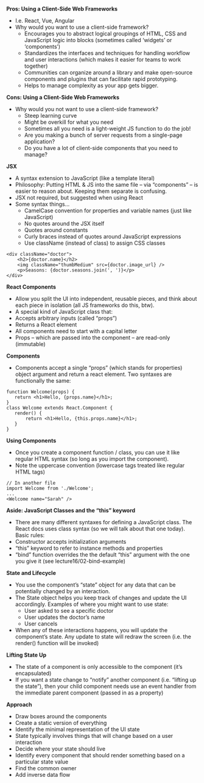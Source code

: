 **Pros: Using a Client-Side Web Frameworks**
- I.e. React, Vue, Angular
- Why would you want to use a client-side framework?
  - Encourages you to abstract logical groupings of HTML, CSS and JavaScript logic into blocks (sometimes called ‘widgets’ or ‘components’) 
  - Standardizes the interfaces and techniques for handling workflow and user interactions (which makes it easier for teams to work together)
  - Communities can organize around a library and make open-source components and plugins that can facilitate rapid prototyping.
  - Helps to manage complexity as your app gets bigger.

**Cons: Using a Client-Side Web Frameworks**
- Why would you not want to use a client-side framework?
  - Steep learning curve
  - Might be overkill for what you need
  - Sometimes all you need is a light-weight JS function to do the job!
  - Are you making a bunch of server requests from a single-page application?
  - Do you have a lot of client-side components that you need to manage?

**JSX**
- A syntax extension to JavaScript (like a template literal)
- Philosophy:  Putting HTML & JS into the same file – via “components” – is easier to reason about. Keeping them separate is confusing. 
- JSX not required, but suggested when using React
- Some syntax things...
  - CamelCase convention for properties and variable names (just like JavaScript)
  - No quotes around the JSX itself
  - Quotes around constants
  - Curly braces instead of quotes around JavaScript expressions
  - Use className (instead of class) to assign CSS classes
```
<div className="doctor">
    <h2>{doctor.name}</h2>
    <img className="thumbMedium" src={doctor.image_url} />
    <p>Seasons: {doctor.seasons.join(', ')}</p>
</div>
```

**React Components**
- Allow you split the UI into independent, reusable pieces, and think about each piece in isolation (all JS frameworks do this, btw). 
- A special kind of JavaScript class that:
- Accepts arbitrary inputs (called “props”)
- Returns a React element
- All components need to start with a capital letter
- Props – which are passed into the component – are read-only (immutable)

**Components**
- Components accept a single “props” (which stands for properties) object argument and return a react element. Two syntaxes are functionally the same:
```
function Welcome(props) {
   return <h1>Hello, {props.name}</h1>;
}
class Welcome extends React.Component {
   render() {
       return <h1>Hello, {this.props.name}</h1>;
   }
}
```

**Using Components**
- Once you create a component function / class, you can use it like regular HTML syntax (so long as you import the component).
- Note the uppercase convention (lowercase tags treated like regular HTML tags)
```
// In another file
import Welcome from './Welcome';
...
<Welcome name="Sarah" />
```

**Aside: JavaScript Classes and the “this” keyword**
- There are many different syntaxes for defining a JavaScript class. The React docs uses class syntax (so we will talk about that one today). Basic rules:
- Constructor accepts initialization arguments
- “this” keyword to refer to instance methods and properties
- “bind” function overrides the the default “this” argument with the one you give it (see lecture16/02-bind-example)

**State and Lifecycle**
- You use the component’s “state” object for any data that can be potentially changed by an interaction. 
- The State object helps you keep track of changes and update the UI accordingly. Examples of where you might want to use state:
  - User asked to see a specific doctor
  - User updates the doctor’s name
  - User cancels
- When any of these interactions happens, you will update the component’s state. Any update to state will redraw the screen (i.e. the render() function will be invoked)

**Lifting State Up**
- The state of a component is only accessible to the component (it’s encapsulated)
- If you want a state change to “notify” another component (i.e. “lifting up the state”), then your child component needs use an event handler from the immediate parent component (passed in as a property)

**Approach**
- Draw boxes around the components
- Create a static version of everything
- Identify the minimal representation of the UI state
- State typically involves things that will change based on a user interaction
- Decide where your state should live
- Identify every component that should render something based on a particular state value
- Find the common owner
- Add inverse data flow


